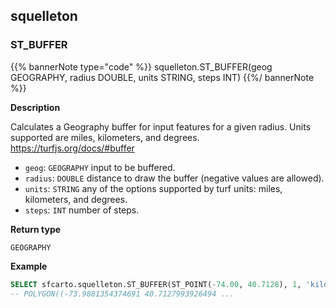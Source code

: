 ## squelleton

### ST_BUFFER

{{% bannerNote type="code" %}}
squelleton.ST_BUFFER(geog GEOGRAPHY, radius DOUBLE, units STRING, steps INT)
{{%/ bannerNote %}}

**Description**

Calculates a Geography buffer for input features for a given radius. Units supported are miles, kilometers, and degrees. https://turfjs.org/docs/#buffer

* `geog`: `GEOGRAPHY` input to be buffered.
* `radius`: `DOUBLE` distance to draw the buffer (negative values are allowed).
* `units`: `STRING` any of the options supported by turf units: miles, kilometers, and degrees.
* `steps`: `INT` number of steps.

**Return type**

`GEOGRAPHY`

**Example**

``` sql
SELECT sfcarto.squelleton.ST_BUFFER(ST_POINT(-74.00, 40.7128), 1, 'kilometers', 10);
-- POLYGON((-73.9881354374691 40.7127993926494 ... 
```
